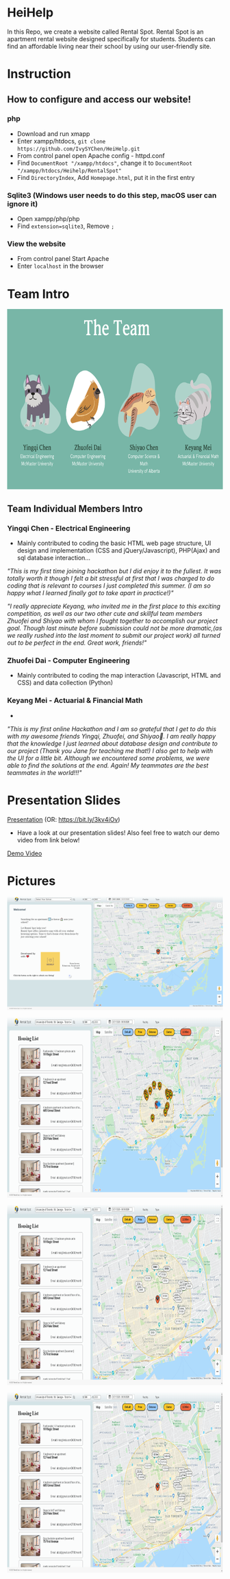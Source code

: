 # HeiHelp
In this Repo, we create a website called Rental Spot. Rental Spot is an apartment rental website designed specifically for students. Students can find an affordable living near their school by using our user-friendly site.

# Instruction
## How to configure and access our website!

### php
* Download and run xmapp
* Enter xampp/htdocs, `git clone https://github.com/IvySYChen/HeiHelp.git`
* From control panel open Apache config - httpd.conf
* Find `DocumentRoot "/xampp/htdocs"`, change it to `DocumentRoot "/xampp/htdocs/Heihelp/RentalSpot"`
* Find `DirectoryIndex`, Add `Homepage.html`, put it in the first entry

### Sqlite3 (Windows user needs to do this step, macOS user can ignore it)
* Open xampp/php/php
* Find `extension=sqlite3`, Remove `;`

### View the website

* From control panel Start Apache
* Enter `localhost` in the browser


# Team Intro

<p align="center">
  <img src="Image/team_image.png" width="720" height="420"/>
</p>

## Team Individual Members Intro

### Yingqi Chen - Electrical Engineering 
* Mainly contributed to coding the basic HTML web page structure, 
  UI design and implementation (CSS and jQuery/Javascript), PHP(Ajax) 
  and sql database interaction...
  
*"This is my first time joining hackathon but I did enjoy it to the fullest. It was totally worth it though I felt a bit stressful at first that I was charged to do coding that is relevant to courses I just completed this summer. (I am so happy what I learned finally got to take apart in practice!)"*

*"I really appreciate Keyang, who invited me in the first place to this exciting competition, as well as our two other cute and skillful team members Zhuofei and Shiyao with whom I fought together to accomplish our project goal. Though last minute before submission could not be more dramatic,(as we really rushed into the last moment to submit our project work)  all turned out to be perfect in the end. Great work, friends!"*

### Zhuofei Dai - Computer Engineering
* Mainly contributed to coding the map interaction (Javascript, HTML and CSS) and data collection (Python)
        
### Keyang Mei - Actuarial & Financial Math
*

*"This is my first online Hackathon and I am so grateful that I get to do this with my awesome friends Yingqi, Zhuofei, and Shiyao🥰. I am really happy that the knowledge I just learned about database design and contribute to our project (Thank you Jane for teaching me that!) I also get to help with the UI for a little bit.
Although we encountered some problems, we were able to find the solutions at the end. Again! My teammates are the best teammates in the world!!!"*

# Presentation Slides

[Presentation](https://www.canva.com/design/DAEDhItiD6U/R65MPDLtxYgViAdzMACU5Q/view?website#2)
(OR: https://bit.ly/3kv4iOv)

- Have a look at our presentation slides! Also feel free to watch our demo video from link below!

[Demo Video](https://drive.google.com/file/d/1tXHp89IRK2K5qBDxNXhg4i_Wb_Fafnao/view)

# Pictures
<p align="center">
  <img src="Screenshot/Cover.png"/>
</p>
<p align="center">
  <img src="Screenshot/Default.png" width="720" height="420"/>
</p>
<p align="center">
  <img src="Screenshot/Price.png" width="720" height="420"/>
</p>
<p align="center">
  <img src="Screenshot/Distance.png" width="720" height="420"/>
</p>
